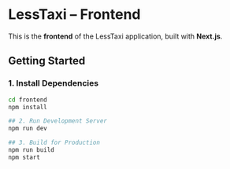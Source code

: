 # LessTaxi – Frontend

This is the **frontend** of the LessTaxi application, built with **Next.js**.

## Getting Started

### 1. Install Dependencies

```bash
cd frontend
npm install

## 2. Run Development Server
npm run dev

## 3. Build for Production
npm run build
npm start
```
